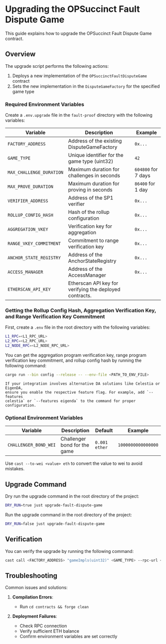 # Upgrading the OPSuccinct Fault Dispute Game

This guide explains how to upgrade the OPSuccinct Fault Dispute Game contract.

## Overview

The upgrade script performs the following actions:
1. Deploys a new implementation of the `OPSuccinctFaultDisputeGame` contract
2. Sets the new implementation in the `DisputeGameFactory` for the specified game type

### Required Environment Variables

Create a `.env.upgrade` file in the `fault-proof` directory with the following variables:

| Variable | Description | Example |
|----------|-------------|---------|
| `FACTORY_ADDRESS` | Address of the existing DisputeGameFactory | `0x...` |
| `GAME_TYPE` | Unique identifier for the game type (uint32) | `42` |
| `MAX_CHALLENGE_DURATION` | Maximum duration for challenges in seconds | `604800` for 7 days |
| `MAX_PROVE_DURATION` | Maximum duration for proving in seconds | `86400` for 1 day |
| `VERIFIER_ADDRESS` | Address of the SP1 verifier | `0x...` |
| `ROLLUP_CONFIG_HASH` | Hash of the rollup configuration | `0x...` |
| `AGGREGATION_VKEY` | Verification key for aggregation | `0x...` |
| `RANGE_VKEY_COMMITMENT` | Commitment to range verification key | `0x...` |
| `ANCHOR_STATE_REGISTRY` | Address of the AnchorStateRegistry | `0x...` |
| `ACCESS_MANAGER` | Address of the AccessManager | `0x...` |
| `ETHERSCAN_API_KEY` | Etherscan API key for verifying the deployed contracts. |

### Getting the Rollup Config Hash, Aggregation Verification Key, and Range Verification Key Commitment

First, create a `.env` file in the root directory with the following variables:
```bash
L1_RPC=<L1_RPC_URL>
L2_RPC=<L2_RPC_URL>
L2_NODE_RPC=<L2_NODE_RPC_URL>
```

You can get the aggregation program verification key, range program verification key commitment, and rollup config hash by running the following command:

```bash
cargo run --bin config --release -- --env-file <PATH_TO_ENV_FILE>
```

```admonish note
If your integration involves alternative DA solutions like Celestia or EigenDA,
ensure you enable the respective feature flag. For example, add `--features
celestia` or `--features eigenda` to the command for proper configuration.
```

### Optional Environment Variables

| Variable | Description | Default | Example |
|----------|-------------|---------|---------|
| `CHALLENGER_BOND_WEI` | Challenger bond for the game | `0.001 ether` | `1000000000000000` |

Use `cast --to-wei <value> eth` to convert the value to wei to avoid mistakes.

## Upgrade Command

Dry run the upgrade command in the root directory of the project:
```bash
DRY_RUN=true just upgrade-fault-dispute-game
```

Run the upgrade command in the root directory of the project:
```bash
DRY_RUN=false just upgrade-fault-dispute-game
```

## Verification

You can verify the upgrade by running the following command:
```bash
cast call <FACTORY_ADDRESS> "gameImpls(uint32)" <GAME_TYPE> --rpc-url <L1_RPC_URL>
```

## Troubleshooting

Common issues and solutions:

1. **Compilation Errors**:
   - Run `cd contracts && forge clean`

2. **Deployment Failures**:
   - Check RPC connection
   - Verify sufficient ETH balance
   - Confirm environment variables are set correctly
